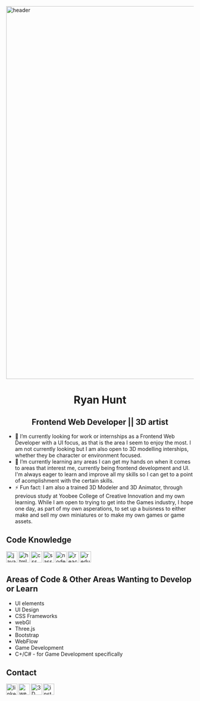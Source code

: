 <img  alt="header" width="1000px"  src="https://media-exp1.licdn.com/dms/image/D5616AQFd71N3r3OA9Q/profile-displaybackgroundimage-shrink_350_1400/0/1664767173268?e=1673481600&v=beta&t=foEFL1KMaZ_kz6UZxorQGbkQyg85uY5YM4zWZLsZ2RA" />

<h1 align="center"> Ryan Hunt </h1>
<h2 align="center"> Frontend Web Developer || 3D artist </h2>


- 🔭 I’m currently looking for work or internships as a Frontend Web Developer with a UI focus, as that is the area I seem to enjoy the most. I am not currently looking but I am also open to 3D modelling interships, whether they be character or environment focused.  
- 🌱 I’m currently learning any areas I can get my hands on when it comes to areas that interest me, currently being frontend development and UI. I'm always eager to learn and improve all my skills so I can get to a point of acomplishment with the certain skills.
- ⚡ Fun fact: I am also a trained 3D Modeler and 3D Animator, through previous study at Yoobee College of Creative Innovation and my own learning. While I am open to trying to get into the Games industry, I hope one day, as part of my own asperations, to set up a buisness to either make and sell my own miniatures or to make my own games or game assets.


<h2>Code Knowledge</h2>

<img align="left" alt="javascript" width="30px" src="https://img.icons8.com/color/512/javascript.png" />
<img align="left" alt="html" width="30px" src="https://img.icons8.com/color/512/html-5.png" />
<img align="left" alt="css" width="30px" src="https://img.icons8.com/fluency/512/css3.png" />
<img align="left" alt="sass" width="30px" src="https://img.icons8.com/color/512/sass.png" />
<img align="left" alt="node" width="30px" src="https://img.icons8.com/color/512/nodejs.png" />
<img align="left" alt="react" width="30px" src="https://img.icons8.com/plasticine/512/react.png" />
<img align="left" alt="redux" width="30px" src="https://img.icons8.com/color/512/redux.png" />

<br />
<br />

<h2>Areas of Code & Other Areas Wanting to Develop or Learn</h2> 

- UI elements 
- UI Design 
- CSS Frameworks
- webGl        
- Three.js     
- Bootstrap 
- WebFlow
- Game Development
- C+/C# - for Game Development specifically


<h2>Contact</h2>

[<img align="left" alt="linkedin" width="30px" src="https://img.icons8.com/color/512/linkedin-circled.png" />][linkedin]
[<img align="left" alt="website" width="30px" src="https://img.icons8.com/fluency/512/domain.png" />][website]
[<img align="left" alt="3D" width="30px" src="https://img.icons8.com/external-tal-revivo-color-tal-revivo/512/external-artstation-a-leading-showcase-platform-for-games-film-media-and-entertainment-artists-logo-color-tal-revivo.png" />][3d]
[<img align="left" alt="instagram" width="30px" src="https://img.icons8.com/fluency/512/instagram-new.png" />][instagram]


[linkedin]:https://www.linkedin.com/in/ryanhuntfwd/
[website]: https://ryan-hunt-fwd-portfolio.web.app/
[3d]: https://ryan_hunt.artstation.com/
[instagram]:https://www.instagram.com/cm_primus/ 


<!--
**ryan-hunt-fed/ryan-hunt-fed** is a ✨ _special_ ✨ repository because its `README.md` (this file) appears on your GitHub profile.

Here are some ideas to get you started:

- 🔭 I’m currently working on ...
- 🌱 I’m currently learning ...
- 👯 I’m looking to collaborate on ...
- 🤔 I’m looking for help with ...
- 💬 Ask me about ...
- 📫 How to reach me: ...
- 😄 Pronouns: ...
- ⚡ Fun fact: ...
-->
